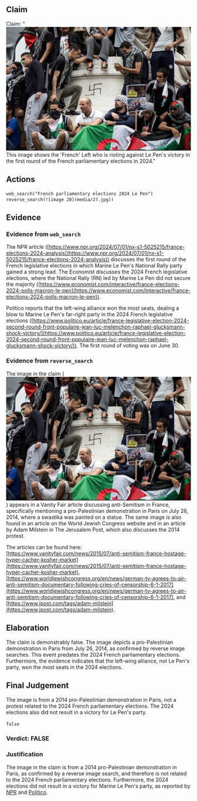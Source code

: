 ## Claim
Claim: "![image 20](media/27.jpg) This image shows the 'French' Left who is rioting against Le Pen's victory in the first round of the French parliamentary elections in 2024."

## Actions
```
web_search("French parliamentary elections 2024 Le Pen")
reverse_search(![image 20](media/27.jpg))
```

## Evidence
### Evidence from `web_search`
The NPR article ([https://www.npr.org/2024/07/01/nx-s1-5025215/france-elections-2024-analysis](https://www.npr.org/2024/07/01/nx-s1-5025215/france-elections-2024-analysis)) discusses the first round of the French legislative elections in which Marine Le Pen's National Rally party gained a strong lead. The Economist discusses the 2024 French legislative elections, where the National Rally (RN) led by Marine Le Pen did not secure the majority ([https://www.economist.com/interactive/france-elections-2024-polls-macron-le-pen](https://www.economist.com/interactive/france-elections-2024-polls-macron-le-pen)).

Politico reports that the left-wing alliance won the most seats, dealing a blow to Marine Le Pen's far-right party in the 2024 French legislative elections ([https://www.politico.eu/article/france-legislative-election-2024-second-round-front-populaire-jean-luc-melenchon-raphael-glucksmann-shock-victory/](https://www.politico.eu/article/france-legislative-election-2024-second-round-front-populaire-jean-luc-melenchon-raphael-glucksmann-shock-victory/)). The first round of voting was on June 30.


### Evidence from `reverse_search`
The image in the claim (![image 20](media/27.jpg)) appears in a Vanity Fair article discussing anti-Semitism in France, specifically mentioning a pro-Palestinian demonstration in Paris on July 26, 2014, where a swastika was painted on a statue. The same image is also found in an article on the World Jewish Congress website and in an article by Adam Milstein in The Jerusalem Post, which also discusses the 2014 protest.

The articles can be found here: [https://www.vanityfair.com/news/2015/07/anti-semitism-france-hostage-hyper-cacher-kosher-market](https://www.vanityfair.com/news/2015/07/anti-semitism-france-hostage-hyper-cacher-kosher-market), [https://www.worldjewishcongress.org/en/news/german-tv-agrees-to-air-anti-semitism-documentary-following-cries-of-censorship-6-1-2017](https://www.worldjewishcongress.org/en/news/german-tv-agrees-to-air-anti-semitism-documentary-following-cries-of-censorship-6-1-2017), and [https://www.jpost.com/tags/adam-milstein](https://www.jpost.com/tags/adam-milstein).


## Elaboration
The claim is demonstrably false. The image depicts a pro-Palestinian demonstration in Paris from July 26, 2014, as confirmed by reverse image searches. This event predates the 2024 French parliamentary elections. Furthermore, the evidence indicates that the left-wing alliance, not Le Pen's party, won the most seats in the 2024 elections.


## Final Judgement
The image is from a 2014 pro-Palestinian demonstration in Paris, not a protest related to the 2024 French parliamentary elections. The 2024 elections also did not result in a victory for Le Pen's party.

`false`


### Verdict: FALSE

### Justification
The image in the claim is from a 2014 pro-Palestinian demonstration in Paris, as confirmed by a reverse image search, and therefore is not related to the 2024 French parliamentary elections. Furthermore, the 2024 elections did not result in a victory for Marine Le Pen's party, as reported by [NPR](https://www.npr.org/2024/07/01/nx-s1-5025215/france-elections-2024-analysis) and [Politico](https://www.politico.eu/article/france-legislative-election-2024-second-round-front-populaire-jean-luc-melenchon-raphael-glucksmann-shock-victory/).
